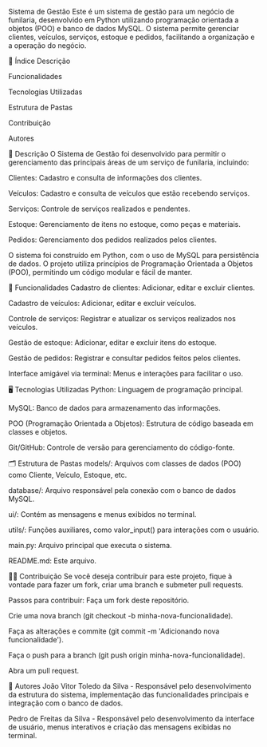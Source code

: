 Sistema de Gestão
Este é um sistema de gestão para um negócio de funilaria, desenvolvido em Python utilizando programação orientada a objetos (POO) e banco de dados MySQL. O sistema permite gerenciar clientes, veículos, serviços, estoque e pedidos, facilitando a organização e a operação do negócio.

📝 Índice
  Descrição

  Funcionalidades

  Tecnologias Utilizadas

  Estrutura de Pastas

  Contribuição

  Autores

📜 Descrição
  O Sistema de Gestão foi desenvolvido para permitir o gerenciamento das principais áreas de um serviço de funilaria, incluindo:
  
  Clientes: Cadastro e consulta de informações dos clientes.
  
  Veículos: Cadastro e consulta de veículos que estão recebendo serviços.
  
  Serviços: Controle de serviços realizados e pendentes.
  
  Estoque: Gerenciamento de itens no estoque, como peças e materiais.
  
  Pedidos: Gerenciamento dos pedidos realizados pelos clientes.
  
  O sistema foi construído em Python, com o uso de MySQL para persistência de dados. O projeto utiliza princípios de Programação Orientada a Objetos (POO), permitindo um código modular e fácil de manter.

🔧 Funcionalidades
  Cadastro de clientes: Adicionar, editar e excluir clientes.
  
  Cadastro de veículos: Adicionar, editar e excluir veículos.
  
  Controle de serviços: Registrar e atualizar os serviços realizados nos veículos.
  
  Gestão de estoque: Adicionar, editar e excluir itens do estoque.
  
  Gestão de pedidos: Registrar e consultar pedidos feitos pelos clientes.
  
  Interface amigável via terminal: Menus e interações para facilitar o uso.

🖥️ Tecnologias Utilizadas
  Python: Linguagem de programação principal.
  
  MySQL: Banco de dados para armazenamento das informações.
  
  POO (Programação Orientada a Objetos): Estrutura de código baseada em classes e objetos.
  
  Git/GitHub: Controle de versão para gerenciamento do código-fonte.

🗂️ Estrutura de Pastas
  models/: Arquivos com classes de dados (POO) como Cliente, Veículo, Estoque, etc.
  
  database/: Arquivo responsável pela conexão com o banco de dados MySQL.
  
  ui/: Contém as mensagens e menus exibidos no terminal.
  
  utils/: Funções auxiliares, como valor_input() para interações com o usuário.
  
  main.py: Arquivo principal que executa o sistema.
  
  README.md: Este arquivo.

👨‍💻 Contribuição
  Se você deseja contribuir para este projeto, fique à vontade para fazer um fork, criar uma branch e submeter pull requests.
  
  Passos para contribuir:
  Faça um fork deste repositório.
  
  Crie uma nova branch (git checkout -b minha-nova-funcionalidade).
  
  Faça as alterações e commite (git commit -m 'Adicionando nova funcionalidade').
  
  Faça o push para a branch (git push origin minha-nova-funcionalidade).
  
  Abra um pull request.

👥 Autores
  João Vitor Toledo da Silva - Responsável pelo desenvolvimento da estrutura do sistema, implementação das funcionalidades principais e integração com o banco de dados.
  
  Pedro de Freitas da Silva - Responsável pelo desenvolvimento da interface de usuário, menus interativos e criação das mensagens exibidas no terminal.

